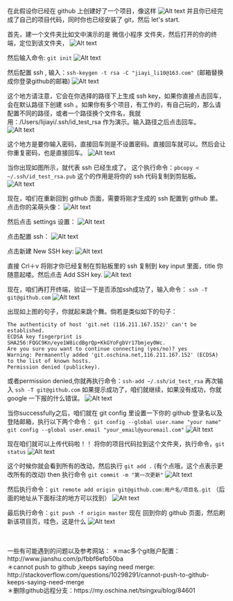 在此假设你已经在 github 上创建好了一个项目，像这样
![Alt text](/assets/git1.png)
并且你已经完成了自己的项目代码，同时你也已经安装了 git，然后 let's start.

首先，建一个文件夹比如文中演示的是 微信小程序 文件夹，然后打开的你的终端，定位到该文件夹，
![Alt text](/assets/git2.png)

然后输入命令:  `git init`
![Alt text](/assets/git3.png)

然后配置 ssh , 输入：`ssh-keygen -t rsa -C "jiayi_li10@163.com" `(邮箱替换成你登录github的邮箱)
![Alt text](/assets/git4.png)

这个地方请注意，它会在你选择的路径下上生成 ssh key，如果你直接点击回车，会在默认路径下创建 ssh 。如果你有多个项目，有工作的，有自己玩的，那么请配置不同的路径，或者一个路径换个文件名，我就用：/Users/lijiayi/.ssh/id_test_rsa 作为演示。输入路径之后点击回车。
![Alt text](/assets/git5.png)

这个地方是要你输入密码，直接回车则是不设置密码。直接回车就可以。然后会让你重复密码，也是直接回车。
![Alt text](/assets/git6.png)

当你出现如图所示，就代表 ssh 已经生成了。
这个执行命令：`pbcopy < ~/.ssh/id_test_rsa.pub`   这个的作用是将你的 ssh 代码复制到剪贴板。
![Alt text](/assets/git7.png)

现在，咱们在重新回到 github 页面，需要将刚才生成的 ssh 配置到 github 里。点击你的呆萌头像：
![Alt text](/assets/git8.png)

然后点击 settings 设置：
![Alt text](/assets/git9.png)

点击配置 ssh：
![Alt text](/assets/git10.png)

点击新建 New SSH key:
![Alt text](/assets/git11.png)

直接 Crl＋v 将刚才你已经复制在剪贴板里的 ssh 复制到 key input 里面，title 你随意起喽。然后点击 Add SSH key.
![Alt text](/assets/git12.png)

现在，咱们再打开终端，验证一下是否添加ssh成功了，输入命令： `ssh -T git@github.com`
![Alt text](/assets/git13.png)

出现如上图的句子，你就起来跳个舞。倘若是类似如下的句子：

```
The authenticity of host 'git.net (116.211.167.152)' can't be established.
ECDSA key fingerprint is SHA256:FQGC9Kn/eye1W8icdBgrQp+KkGYoFgbVr17bmjey0Wc.
Are you sure you want to continue connecting (yes/no)? yes
Warning: Permanently added 'git.oschina.net,116.211.167.152' (ECDSA) to the list of known hosts.
Permission denied (publickey).
```
或者permission denied,你就再执行命令：`ssh-add ~/.ssh/id_test_rsa`
再次输入 `ssh -T git@github.com` 如果提示成功了，咱们就继续，如果没有成功，你就 google 一下报的什么错误。
![Alt text](/assets/git14.png)

当你successfully之后，咱们就在 git config 里设置一下你的 github 登录名以及登陆邮箱，执行以下两个命令：
`git config --global user.name "your name"`
`git config --global user.email "your_email@youremail.com"`
![Alt text](/assets/git15.png)

现在咱们就可以上传代码啦！！
将你的项目代码拉到这个文件夹，执行命令，`git status`
![Alt text](/assets/git16.png)

这个时候你就会看到所有的改动，然后执行 `git add .`    (有个点哦，这个点表示更改所有的改动)
then 执行命令 `git commit -m "第一次更新"`
![Alt text](/assets/git17.png)

然后执行命令：`git remote add origin git@github.com:用户名/项目名.git` （后面的地址从下面标注的地方可以找到）
![Alt text](/assets/git18.png)

最后执行命令：`git push -f origin master`
现在 回到你的 github 页面，然后刷新该项目页，哇色，这是什么
![Alt text](/assets/git19.png)


<br>
<br>
一些有可能遇到的问题以及参考网站： 
＊mac多个git账户配置：http://www.jianshu.com/p/fbbf6efb50ba </br>
＊cannot push to github ,keeps saying need merge: http://stackoverflow.com/questions/10298291/cannot-push-to-github-keeps-saying-need-merge  </br>
＊删除github远程分支：https://my.oschina.net/tsingxu/blog/84601  </br>